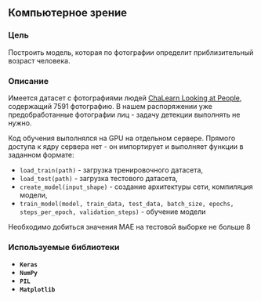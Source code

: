 ## Компьютерное зрение
### Цель

Построить модель, которая по фотографии определит приблизительный возраст человека. 

### Описание

Имеется датасет с фотографиями людей [ChaLearn Looking at People](http://chalearnlap.cvc.uab.es/dataset/26/description/), содержащий 7591 фотографию. В нашем распоряжении уже предобработанные фотографии лиц - задачу детекции выполнять не нужно.

Код обучения выполнялся на GPU на отдельном сервере. Прямого доступа к ядру сервера нет - он импортирует и выполняет функции в заданном формате: 

- `load_train(path)` - загрузка тренировочного датасета,
- `load_test(path)` - загрузка тестового датасета,
- `create_model(input_shape)` - создание архитектуры сети, компиляция модели,
- `train_model(model, train_data, test_data, batch_size, epochs, steps_per_epoch, validation_steps)` - обучение модели

Необходимо добиться значения MAE на тестовой выборке не больше 8
  
### Используемые библиотеки
- **`Keras`**
- **`NumPy`**
- **`PIL`**
- **`Matplotlib`**

